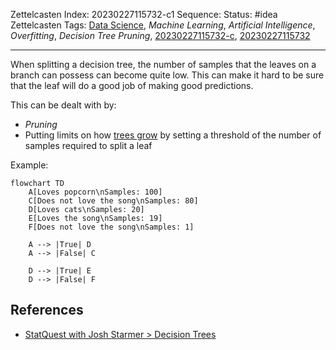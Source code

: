 Zettelcasten Index: 20230227115732-c1
Sequence:
Status: #idea
Zettelcasten Tags:  [Data Science](../map-of-content/Data%20Science.md), *Machine Learning*, *Artificial Intelligence*, *Overfitting*, *Decision Tree Pruning*, [20230227115732-c](20230227115732-c.md), [20230227115732](20230227115732.md)

---

When splitting a decision tree, the number of samples that the leaves on a branch can possess can become quite low. This can make it hard to be sure that the leaf will do a good job of making good predictions.

This can be dealt with by:

* *Pruning*
* Putting limits on how [trees grow](20230227115732-c.md) by setting a threshold of the number of samples required to split a leaf

Example:

````mermaid
flowchart TD
    A[Loves popcorn\nSamples: 100]
    C[Does not love the song\nSamples: 80]
    D[Loves cats\nSamples: 20]
    E[Loves the song\nSamples: 19]
    F[Does not love the song\nSamples: 1]

    A --> |True| D
    A --> |False| C

    D --> |True| E
    D --> |False| F
````

## References

* [StatQuest with Josh Starmer > Decision Trees](../references/StatQuest%20with%20Josh%20Starmer.md#decision-trees)
